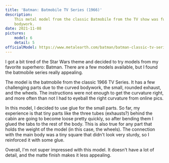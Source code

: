 ```yaml
---
title: 'Batman: Batmobile TV Series (1966)'
description:
    This metal model from the classic Batmobile from the TV show was fun to build but challenging due to the curved
    bodywork.
date: 2021-11-08
pictures:
    model: 6
    detail: 5
officialModel: https://www.metalearth.com/batman/batman-classic-tv-series-batmobile
---
```


I got a bit tired of the Star Wars theme and decided to try models from my favorite superhero: Batman. There are a few
models available, but I found the batmobile series really appealing.

The model is the batmobile from the classic 1966 TV Series. It has a few challenging parts due to the curved bodywork,
the small, rounded exhaust, and the wheels. The instructions were not enough to get the curvature right, and more often
than not I had to eyeball the right curvature from online pics.

In this model, I decided to use glue for the small parts. So far, my experience is that tiny parts like the three tubes
(exhausts?) behind the cabin are going to become loose pretty quickly, so after bending them I glued the tabs to the
rest of the body. This is also true for any part that holds the weight of the model (in this case, the wheels). The
connection with the main body was a tiny square that didn't look very sturdy, so I reinforced it with some glue.

Overall, I'm not super impressed with this model. It doesn't have a lot of detail, and the matte finish makes it less
appealing.
